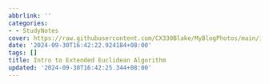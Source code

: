 ```yaml
---
abbrlink: ''
categories:
- - StudyNotes
cover: https://raw.githubusercontent.com/CX330Blake/MyBlogPhotos/main/image/24/9/euclidean_9fab94cfbbb8a5c35339bd17b312eeb9.jpg
date: '2024-09-30T16:42:22.924184+08:00'
tags: []
title: Intro to Extended Euclidean Algorithm
updated: '2024-09-30T16:42:25.344+08:00'
---
```

